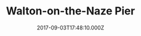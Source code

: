 ---
date: 2017-09-03T17:48:10.000Z
title: Walton-on-the-Naze Pier
latitude: 51.84659631744217
longitude: 1.2721866285776608
url: http://waltonpier.uk
category: checkin
---